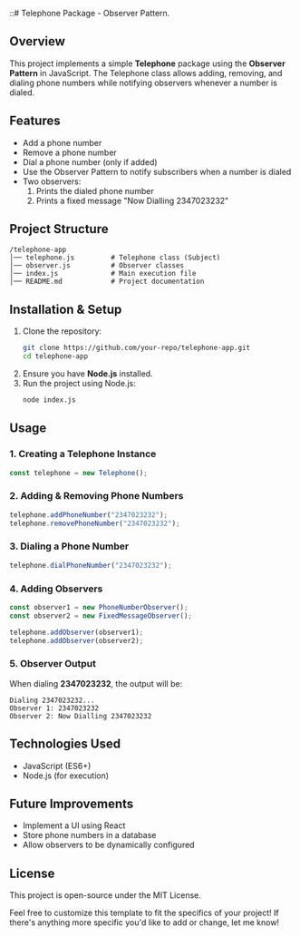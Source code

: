 ::# Telephone Package - Observer Pattern.

## Overview

This project implements a simple **Telephone** package using the **Observer Pattern** in JavaScript. The Telephone class allows adding, removing, and dialing phone numbers while notifying observers whenever a number is dialed.

## Features

- Add a phone number
- Remove a phone number
- Dial a phone number (only if added)
- Use the Observer Pattern to notify subscribers when a number is dialed
- Two observers:
  1. Prints the dialed phone number
  2. Prints a fixed message "Now Dialling 2347023232"

## Project Structure

```
/telephone-app
│── telephone.js         # Telephone class (Subject)
│── observer.js          # Observer classes
│── index.js             # Main execution file
│── README.md            # Project documentation
```

## Installation & Setup

1. Clone the repository:
   ```sh
   git clone https://github.com/your-repo/telephone-app.git
   cd telephone-app
   ```
2. Ensure you have **Node.js** installed.
3. Run the project using Node.js:
   ```sh
   node index.js
   ```

## Usage

### 1. Creating a Telephone Instance

```javascript
const telephone = new Telephone();
```

### 2. Adding & Removing Phone Numbers

```javascript
telephone.addPhoneNumber("2347023232");
telephone.removePhoneNumber("2347023232");
```

### 3. Dialing a Phone Number

```javascript
telephone.dialPhoneNumber("2347023232");
```

### 4. Adding Observers

```javascript
const observer1 = new PhoneNumberObserver();
const observer2 = new FixedMessageObserver();

telephone.addObserver(observer1);
telephone.addObserver(observer2);
```

### 5. Observer Output

When dialing **2347023232**, the output will be:

```
Dialing 2347023232...
Observer 1: 2347023232
Observer 2: Now Dialling 2347023232
```

## Technologies Used

- JavaScript (ES6+)
- Node.js (for execution)

## Future Improvements

- Implement a UI using React
- Store phone numbers in a database
- Allow observers to be dynamically configured

## License

This project is open-source under the MIT License.

Feel free to customize this template to fit the specifics of your project! If there's anything more specific you'd like to add or change, let me know!

